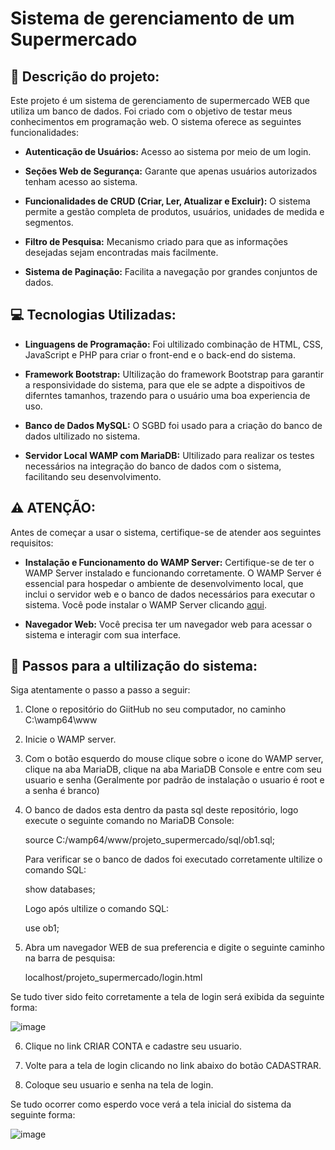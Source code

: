 # Sistema de gerenciamento de um Supermercado

## 📃 Descrição do projeto:
Este projeto é um sistema de gerenciamento de supermercado WEB que utiliza um banco de dados. Foi criado com o objetivo de testar meus conhecimentos em programação web. O sistema oferece as seguintes funcionalidades:

* **Autenticação de Usuários:** Acesso ao sistema por meio de um login.

* **Seções Web de Segurança:** Garante que apenas usuários autorizados tenham acesso ao sistema.

* **Funcionalidades de CRUD (Criar, Ler, Atualizar e Excluir):** O sistema permite a gestão completa de produtos, usuários, unidades de medida e segmentos.

* **Filtro de Pesquisa:** Mecanismo criado para que as informações desejadas sejam encontradas mais facilmente.

* **Sistema de Paginação:** Facilita a navegação por grandes conjuntos de dados.

## 💻 Tecnologias Utilizadas:

* **Linguagens de Programação:** Foi ultilizado combinação de HTML, CSS, JavaScript e PHP para criar o front-end e o back-end do sistema.

* **Framework Bootstrap:** Ultilização do framework Bootstrap para garantir a responsividade do sistema, para que ele se adpte a dispoitivos de diferntes tamanhos, trazendo para o usuário uma boa experiencia de uso.
  
* **Banco de Dados MySQL:** O SGBD foi usado para a criação do banco de dados ultilizado no sistema.

* **Servidor Local WAMP com MariaDB:** Ultilizado para realizar os testes necessários na integração do banco de dados com o sistema, facilitando seu desenvolvimento.

## ⚠️ ATENÇÃO:
Antes de começar a usar o sistema, certifique-se de atender aos seguintes requisitos:
* **Instalação e Funcionamento do WAMP Server:** Certifique-se de ter o WAMP Server instalado e funcionando corretamente. O WAMP Server é essencial para hospedar o ambiente de desenvolvimento local, que inclui o servidor web e o banco de dados necessários para executar o sistema. Você pode instalar o WAMP Server clicando [aqui](https://www.wampserver.com/en/).

* **Navegador Web:** Você precisa ter um navegador web para acessar o sistema e interagir com sua interface.

## 🚀 Passos para a ultilização do sistema:
Siga atentamente o passo a passo a seguir:
1. Clone o repositório do GiitHub no seu computador, no caminho C:\wamp64\www 
2. Inicie o WAMP server.
3. Com o botão esquerdo do mouse clique sobre o icone do WAMP server, clique na aba MariaDB, clique na aba MariaDB Console e entre com seu usuario e senha (Geralmente por padrão de instalação o usuario é root e a senha é branco)
4. O banco de dados esta dentro da pasta sql deste repositório, logo execute o seguinte comando no MariaDB Console:
   
   source C:/wamp64/www/projeto_supermercado/sql/ob1.sql;
   
   Para verificar se o banco de dados foi executado corretamente ultilize o comando SQL:
   
   show databases;
   
   Logo após ultilize o comando SQL:
   
   use ob1;
   
5. Abra um navegador WEB de sua preferencia e digite o seguinte caminho na barra de pesquisa:
   
   localhost/projeto_supermercado/login.html
   
Se tudo tiver sido feito corretamente a tela de login será exibida da seguinte forma:

![image](https://github.com/sthefanyoliver/projeto_supermercado/assets/139503553/e6b05d49-dbdc-4ec0-9873-7c55b36ba642)

6. Clique no link CRIAR CONTA e cadastre seu usuario.
   
7. Volte para a tela de login clicando no link abaixo do botão CADASTRAR.
   
8. Coloque seu usuario e senha na tela de login.

Se tudo ocorrer como esperdo voce verá a tela inicial do sistema da seguinte forma:

![image](https://github.com/sthefanyoliver/projeto_supermercado/assets/139503553/7597479a-2495-46d4-8759-65648a3f4b78)



